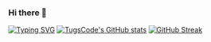 ### Hi there 👋

<!--
**tugscode/tugscode** is a ✨ _special_ ✨ repository because its `README.md` (this file) appears on your GitHub profile.

Here are some ideas to get you started:

- 🔭 I’m currently working on ...Unitel
- 🌱 I’m currently learning Software development
- 👯 I’m looking to collaborate on ...
- 🤔 I’m looking for help with ...
- 💬 Ask me about ...
- 📫 How to reach me: ...
- 😄 Pronouns: ...
- ⚡ Fun fact: ...
-->

[![Typing SVG](https://readme-typing-svg.herokuapp.com/?lines=Tugs-Erdene)](https://git.io/typing-svg)
[![TugsCode's GitHub stats](https://github-readme-stats.vercel.app/api?username=tugscode)](https://github.com/tugscode/github-readme-stats)
[![GitHub Streak](https://github-readme-streak-stats.herokuapp.com/?user=tugscode)](https://git.io/streak-stats)
